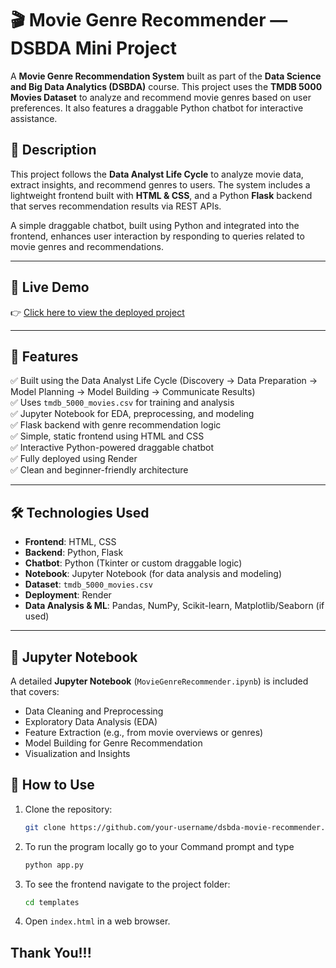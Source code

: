 # 🎬 Movie Genre Recommender — DSBDA Mini Project

A **Movie Genre Recommendation System** built as part of the **Data Science and Big Data Analytics (DSBDA)** course. This project uses the **TMDB 5000 Movies Dataset** to analyze and recommend movie genres based on user preferences. It also features a draggable Python chatbot for interactive assistance.

## 📝 Description

This project follows the **Data Analyst Life Cycle** to analyze movie data, extract insights, and recommend genres to users. The system includes a lightweight frontend built with **HTML & CSS**, and a Python **Flask** backend that serves recommendation results via REST APIs.

A simple draggable chatbot, built using Python and integrated into the frontend, enhances user interaction by responding to queries related to movie genres and recommendations.

---

## 🔗 Live Demo

👉 [Click here to view the deployed project](https://dsbda-mini-project-r3xd.onrender.com/)

---

## 📌 Features

✅ Built using the Data Analyst Life Cycle (Discovery → Data Preparation → Model Planning → Model Building → Communicate Results)  
✅ Uses `tmdb_5000_movies.csv` for training and analysis  
✅ Jupyter Notebook for EDA, preprocessing, and modeling  
✅ Flask backend with genre recommendation logic  
✅ Simple, static frontend using HTML and CSS  
✅ Interactive Python-powered draggable chatbot  
✅ Fully deployed using Render  
✅ Clean and beginner-friendly architecture  

---

## 🛠️ Technologies Used

- **Frontend**: HTML, CSS  
- **Backend**: Python, Flask  
- **Chatbot**: Python (Tkinter or custom draggable logic)  
- **Notebook**: Jupyter Notebook (for data analysis and modeling)  
- **Dataset**: `tmdb_5000_movies.csv`  
- **Deployment**: Render  
- **Data Analysis & ML**: Pandas, NumPy, Scikit-learn, Matplotlib/Seaborn (if used)

---

## 📓 Jupyter Notebook

A detailed **Jupyter Notebook** (`MovieGenreRecommender.ipynb`) is included that covers:

- Data Cleaning and Preprocessing  
- Exploratory Data Analysis (EDA)  
- Feature Extraction (e.g., from movie overviews or genres)  
- Model Building for Genre Recommendation  
- Visualization and Insights

## 🚀 How to Use

1. Clone the repository:
   ```sh
   git clone https://github.com/your-username/dsbda-movie-recommender.git
   ```
2. To run the program locally go to your Command prompt and type
   ```sh
   python app.py
   ```   
3. To see the frontend navigate to the project folder:
   ```sh
   cd templates
   ```
3. Open `index.html` in a web browser.


## Thank You!!!
